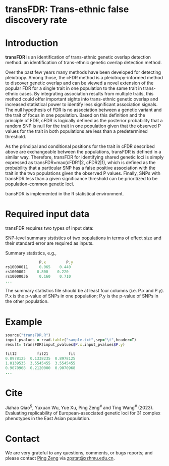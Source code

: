 # transFDR: Trans-ethnic false discovery rate
# Introduction
**transFDR** is an identification of trans-ethnic genetic overlap detection method. an identification of trans-ethnic genetic overlap detection method.

Over the past few years many methods have been developed for detecting pleiotropy.    Among those, the cFDR method is a pleiotropy-informed method to discover genetic overlap and can be viewed a novel extension of the popular FDR for a single trait in one population to the same trait in trans-ethnic cases. By integrating association results from multiple traits, this method could offer important sights into trans-ethnic genetic overlap and increased statistical power to identify less significant association signals. The null hypothesis of FDR is no association between a genetic variant and the trait of focus in one population. Based on this definition and the principle of FDR, cFDR is logically defined as the posterior probability that a random SNP is null for the trait in one population given that the observed P values for the trait in both populations are less than a predetermined threshold.

As the principal and conditional positions for the trait in cFDR described above are exchangeable between the populations, transFDR is defined in a similar way.   Therefore, transFDR for identifying shared genetic loci is simply expressed as transFDR=max(cFDR1|2, cFDR2|1), which is defined as the probability that a particular SNP has a false positive association with the trait in the two populations given the observed P values. Finally, SNPs with transFDR less than a given significance threshold can be prioritized to be population-common genetic loci.

transFDR is implemented in the R statistical environment.
# Required input data
transFDR requires two types of input data:

SNP-level summary ststistics of two populations in terms of effect size and their standard error are required as inputs.

Summary statistics, e.g.,
```ruby
               P.x         P.y
rs10000011     0.065    0.440
rs1000002     0.800    0.220
rs10000036     0.160    0.710
...

```
The summary statistics file should be at least four columns (i.e. P.x and P.y). P.x is the p-value of SNPs in one population; P.y is the p-value of SNPs in the other population.

# Example
```ruby
source("transFDR.R")
input_pvalues = read.table("sample.txt",sep="\t",header=T)
result= transFDR(input_pvalues$P.x,input_pvalues$P.y)

fit12         fit21         fit
0.8978125  0.1338235  0.8978125
1.0139535  3.5545455  3.5545455
0.9070968  0.2120000  0.9070968
...

```
# Cite
Jiahao Qiao<sup>$</sup>, Yuxuan Wu, Yue Xu, Ping Zeng<sup>#</sup> and Ting Wang<sup>#</sup> (2023). Evaluating replicability of European-associated genetic loci for 31 complex phenotypes in the East Asian population.

# Contact
We are very grateful to any questions, comments, or bugs reports; and please contact [Ping Zeng](https://github.com/biostatpzeng) via zpstat@xzhmu.edu.cn.
